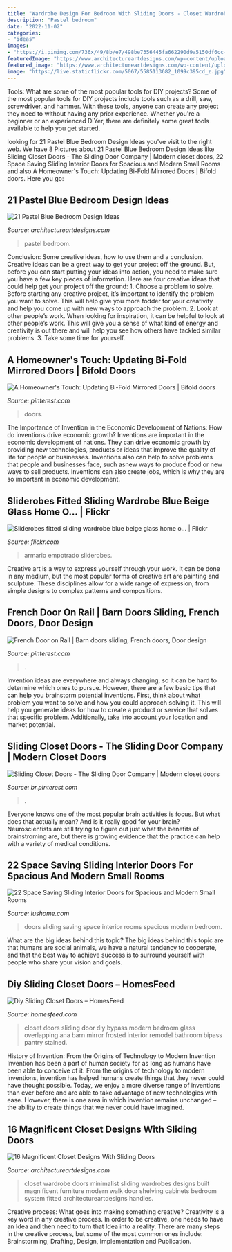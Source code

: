 ```yaml
---
title: "Wardrobe Design For Bedroom With Sliding Doors - Closet Wardrobe Doors Minimalist Sliding Wardrobes Designs Built Magnificent Furniture Modern Walk Door Shelving Cabinets Bedroom System Fitted Architectureartdesigns Handles"
description: "Pastel bedroom"
date: "2022-11-02"
categories:
- "ideas"
images:
- "https://i.pinimg.com/736x/49/8b/e7/498be7356445fa662290d9a5150df6cc--interior-doors-home-projects.jpg"
featuredImage: "https://www.architectureartdesigns.com/wp-content/uploads/2015/05/325.jpg"
featured_image: "https://www.architectureartdesigns.com/wp-content/uploads/2015/05/325.jpg"
image: "https://live.staticflickr.com/5067/5585113682_1099c395cd_z.jpg"
---
```



Tools: What are some of the most popular tools for DIY projects?
Some of the most popular tools for DIY projects include tools such as a drill, saw, screwdriver, and hammer. With these tools, anyone can create any project they need to without having any prior experience. Whether you're a beginner or an experienced DIYer, there are definitely some great tools available to help you get started.

	

		
looking for 21 Pastel Blue Bedroom Design Ideas you've visit to the right web. We have 8 Pictures about 21 Pastel Blue Bedroom Design Ideas like Sliding Closet Doors - The Sliding Door Company | Modern closet doors, 22 Space Saving Sliding Interior Doors for Spacious and Modern Small Rooms and also A Homeowner&#039;s Touch: Updating Bi-Fold Mirrored Doors | Bifold doors. Here you go:
		
    
## 21 Pastel Blue Bedroom Design Ideas

<img loading=lazy src="https://www.architectureartdesigns.com/wp-content/uploads/2015/05/325.jpg" onerror="this.onerror=null;this.src='https://tse4.mm.bing.net/th?id=OIP.9cxUkuP9o1wyrFclFu2SHQHaFj&amp;pid=15.1';" alt="21 Pastel Blue Bedroom Design Ideas">

_Source: architectureartdesigns.com_

>pastel bedroom. 

	

Conclusion: Some creative ideas, how to use them and a conclusion.
Creative ideas can be a great way to get your project off the ground. But, before you can start putting your ideas into action, you need to make sure you have a few key pieces of information. Here are four creative ideas that could help get your project off the ground: 1. Choose a problem to solve. Before starting any creative project, it’s important to identify the problem you want to solve. This will help give you more fodder for your creativity and help you come up with new ways to approach the problem. 2. Look at other people’s work. When looking for inspiration, it can be helpful to look at other people’s work. This will give you a sense of what kind of energy and creativity is out there and will help you see how others have tackled similar problems. 3. Take some time for yourself.

    
## A Homeowner&#039;s Touch: Updating Bi-Fold Mirrored Doors | Bifold Doors

<img loading=lazy src="https://i.pinimg.com/736x/79/80/04/7980044d00e8ddf620027d0c19b2b15d.jpg" onerror="this.onerror=null;this.src='https://tse1.mm.bing.net/th?id=OIP.tO0SuuFXT_MrFFlZqZ2ZkgAAAA&amp;pid=15.1';" alt="A Homeowner&#039;s Touch: Updating Bi-Fold Mirrored Doors | Bifold doors">

_Source: pinterest.com_

>doors. 

	

The Importance of Invention in the Economic Development of Nations: How do inventions drive economic growth?
Inventions are important in the economic development of nations. They can drive economic growth by providing new technologies, products or ideas that improve the quality of life for people or businesses. Inventions also can help to solve problems that people and businesses face, such asnew ways to produce food or new ways to sell products. Inventions can also create jobs, which is why they are so important in economic development.

    
## Sliderobes Fitted Sliding Wardrobe Blue Beige Glass Home O… | Flickr

<img loading=lazy src="https://live.staticflickr.com/5067/5585113682_1099c395cd_z.jpg" onerror="this.onerror=null;this.src='https://tse1.mm.bing.net/th?id=OIP.NOlhHf8bd8UEXSxwfe8f3wHaE6&amp;pid=15.1';" alt="Sliderobes fitted sliding wardrobe blue beige glass home o… | Flickr">

_Source: flickr.com_

>armario empotrado sliderobes. 

	

Creative art is a way to express yourself through your work. It can be done in any medium, but the most popular forms of creative art are painting and sculpture. These disciplines allow for a wide range of expression, from simple designs to complex patterns and compositions.

    
## French Door On Rail | Barn Doors Sliding, French Doors, Door Design

<img loading=lazy src="https://i.pinimg.com/736x/49/8b/e7/498be7356445fa662290d9a5150df6cc--interior-doors-home-projects.jpg" onerror="this.onerror=null;this.src='https://tse1.mm.bing.net/th?id=OIP.fx3vjL0dbT0FI1SHUpe1GgHaNK&amp;pid=15.1';" alt="French Door on Rail | Barn doors sliding, French doors, Door design">

_Source: pinterest.com_

>. 

	

Invention ideas are everywhere and always changing, so it can be hard to determine which ones to pursue. However, there are a few basic tips that can help you brainstorm potential inventions. First, think about what problem you want to solve and how you could approach solving it. This will help you generate ideas for how to create a product or service that solves that specific problem. Additionally, take into account your location and market potential.

    
## Sliding Closet Doors - The Sliding Door Company | Modern Closet Doors

<img loading=lazy src="https://i.pinimg.com/736x/4f/24/08/4f240895d4be2284cb7385809fc89730.jpg" onerror="this.onerror=null;this.src='https://tse1.mm.bing.net/th?id=OIP.qS4ZvBUfe0SglejiB_rkxgHaJ4&amp;pid=15.1';" alt="Sliding Closet Doors - The Sliding Door Company | Modern closet doors">

_Source: br.pinterest.com_

>. 

	

Everyone knows one of the most popular brain activities is focus. But what does that actually mean? And is it really good for your brain? Neuroscientists are still trying to figure out just what the benefits of brainstroming are, but there is growing evidence that the practice can help with a variety of medical conditions.

    
## 22 Space Saving Sliding Interior Doors For Spacious And Modern Small Rooms

<img loading=lazy src="https://www.lushome.com/wp-content/uploads/2013/11/sliding-interior-doors-design-ideas-13.jpg" onerror="this.onerror=null;this.src='https://tse2.mm.bing.net/th?id=OIP.JOAMOdyxWZNmybGBMOzEWQHaHa&amp;pid=15.1';" alt="22 Space Saving Sliding Interior Doors for Spacious and Modern Small Rooms">

_Source: lushome.com_

>doors sliding saving space interior rooms spacious modern bedroom. 

	

What are the big ideas behind this topic?
The big ideas behind this topic are that humans are social animals, we have a natural tendency to cooperate, and that the best way to achieve success is to surround yourself with people who share your vision and goals.

    
## Diy Sliding Closet Doors – HomesFeed

<img loading=lazy src="https://homesfeed.com/wp-content/uploads/2015/10/Two-Sides-Of-Closet-Sliding-Door.jpg" onerror="this.onerror=null;this.src='https://tse1.mm.bing.net/th?id=OIP.yU9WspUoewVvWdGfQ83_sgHaKB&amp;pid=15.1';" alt="Diy Sliding Closet Doors – HomesFeed">

_Source: homesfeed.com_

>closet doors sliding door diy bypass modern bedroom glass overlapping ana barn mirror frosted interior remodel bathroom bipass pantry stained. 

	

History of Invention: From the Origins of Technology to Modern Invention
Invention has been a part of human society for as long as humans have been able to conceive of it. From the origins of technology to modern inventions, invention has helped humans create things that they never could have thought possible. Today, we enjoy a more diverse range of inventions than ever before and are able to take advantage of new technologies with ease. However, there is one area in which invention remains unchanged – the ability to create things that we never could have imagined.

    
## 16 Magnificent Closet Designs With Sliding Doors

<img loading=lazy src="https://www.architectureartdesigns.com/wp-content/uploads/2016/06/7-13.jpg" onerror="this.onerror=null;this.src='https://tse2.mm.bing.net/th?id=OIP.unG6tXkPghubiqeFgsszRwHaLN&amp;pid=15.1';" alt="16 Magnificent Closet Designs With Sliding Doors">

_Source: architectureartdesigns.com_

>closet wardrobe doors minimalist sliding wardrobes designs built magnificent furniture modern walk door shelving cabinets bedroom system fitted architectureartdesigns handles. 

	

Creative process: What goes into making something creative?
Creativity is a key word in any creative process. In order to be creative, one needs to have an Idea and then need to turn that Idea into a reality. There are many steps in the creative process, but some of the most common ones include: Brainstorming, Drafting, Design, Implementation and Publication.

